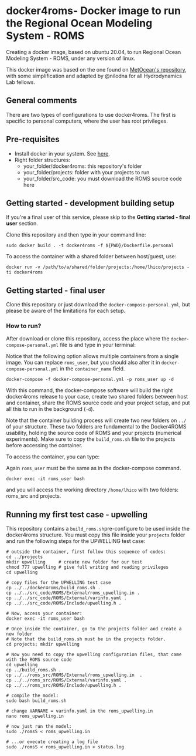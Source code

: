 # docker4roms- Docker image to run the Regional Ocean Modeling System - ROMS

Creating a docker image, based on ubuntu 20.04, to run Regional Ocean Modeling System - ROMS, under any version of linux.


This docker image was based on the one found on [MetOcean's repository](https://github.com/metocean/docker-roms-public), with some simplification
and adapted by @nilodna for all Hydrodynamics Lab fellows.

## General comments

There are two types of configurations to use docker4roms. The first is specific to personal computers, where the user has root privileges. 

## Pre-requisites

- Install docker in your system. See [here](https://docs.docker.com/engine/installation/).
- Right folder structures:
	- your_folder/docker4roms: this repository's folder
	- your_folder/projects: folder with your projects to run
	- your_folder/src_code: you must download the ROMS source code here

## Getting started - development building setup

If you're a final user of this service, please skip to the **Getting started - final user** section.

Clone this repository and then type in your command line:

```
sudo docker build . -t docker4roms -f ${PWD}/Dockerfile.personal
```

To access the container with a shared folder between host/guest, use:

```
docker run -v /path/to/a/shared/folder/projects:/home/lhico/projects -ti docker4roms
```

## Getting started - final user

Clone this repository or just download the ```docker-compose-personal.yml```, but please be aware of the limitations for each setup.

### How to run?

After download or clone this repository, access the place where the ```docker-compose-personal.yml``` file is and type in your terminal:

Notice that the following option allows multiple containers from a single image. You can replace `roms_user`, but you should also alter it in `docker-compose-personal.yml` in the `container_name` field.

```
docker-compose -f docker-compose-personal.yml -p roms_user up -d
```

With this command, the docker-compose software will build the right docker4roms release to your case, create two shared folders between host and container, share the ROMS source code and your project setup, and put all this to run in the background (```-d```). 

Note that the container building process will create two new folders on ```../``` of your structure. These two folders are fundamental to the Docker4ROMS usability, holding the source code of ROMS and your projects (numerical experiments). Make sure to copy the ```build_roms.sh``` file to the projects before accessing the container.

To access the container, you can type:

Again `roms_user` must be the same as in the docker-compose command.
```
docker exec -it roms_user bash
```

and you will access the working directory ```/home/lhico``` with two folders: roms_src and projects.

## Running my first test case - upwelling

This repository contains a ```build_roms.sh```pre-configure to be used inside the docker4roms structure. You must copy this file inside your ```projects``` folder and run the following steps for the UPWELLING test case:

```
# outside the container, first follow this sequence of codes:
cd ../projects 
mkdir upwelling 	# create new folder for our test
chmod 777 upwelling # give full writing and reading privileges
cd upwelling		

# copy files for the UPWELLING test case
cp ../../docker4roms/build_roms.sh .
cp ../../src_code/ROMS/External/roms_upwelling.in .
cp ../../src_code/ROMS/External/varinfo.yaml .
cp ../../src_code/ROMS/Include/upwelling.h .

# Now, access your container:
docker exec -it roms_user bash

# Once inside the container, go to the projects folder and create a new folder
# Note that the build_roms.sh must be in the projects folder.
cd projects; mkdir upwelling

# Now you need to copy the upwelling configuration files, that came with the ROMS source code
cd upwelling
cp ../build_roms.sh .
cp ../../roms_src/ROMS/External/roms_upwelling.in  .
cp ../../roms_src/ROMS/External/varinfo.yaml .
cp ../../roms_src/ROMS/Include/upwelling.h .

# compile the model:
sudo bash build_roms.sh

# change VARNAME = varinfo.yaml in the roms_upwelling.in
nano roms_upwelling.in

# now just run the model:
sudo ./romsS < roms_upwelling.in

# ...or execute creating a log file
sudo ./romsS < roms_upwelling.in > status.log

```
